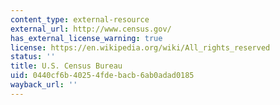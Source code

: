 ```yaml
---
content_type: external-resource
external_url: http://www.census.gov/
has_external_license_warning: true
license: https://en.wikipedia.org/wiki/All_rights_reserved
status: ''
title: U.S. Census Bureau
uid: 0440cf6b-4025-4fde-bacb-6ab0adad0185
wayback_url: ''
---
```

